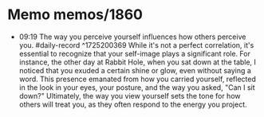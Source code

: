 # Memo memos/1860
- 09:19 The way you perceive yourself influences how others perceive you. #daily-record ^1725200369
While it's not a perfect correlation, it's essential to recognize that your self-image plays a significant role. For instance, the other day at Rabbit Hole, when you sat down at the table, I noticed that you exuded a certain shine or glow, even without saying a word. This presence emanated from how you carried yourself, reflected in the look in your eyes, your posture, and the way you asked, "Can I sit down?"
Ultimately, the way you view yourself sets the tone for how others will treat you, as they often respond to the energy you project.
